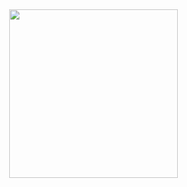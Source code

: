 
<!doctype html>
<html lang="zh_tw">
<head>
<meta charset="utf-8">
<script>
var hit=0;
function over(obj)
{
   document.getElementById("ans");   
}
function mout(obj)
{
   document.getElementById("ans");   
}

document.addEventListener("mouseup",mu,false);
    
function mu(e)
{
   hit=0;
   document.getElementById("ans");   
}
document.addEventListener("mousemove",mv,false);
function mv(e)
{
    if (hit==0) return;
    IE = document.all ? true : false;
    e=window.event || e;
     var x,y;
    if (IE)
    {
        y=e.clientY+document.body.scrollTop ;
        x=e.clientX+document.body.scrollLeft;
    }
    else
    {
        y=e.pageY;
        x=e.pageX;
    }
    document.getElementById("xxx").style.left=x+"px";
    document.getElementById("xxx").style.top=y+"px";
    document.getElementById("ans");   
}
document.addEventListener("mousedown",md,false);
function md(e)
{
    e=window.event || e;
     IE = document.all ? true : false;
     var x,y;
    if (IE)
    {
        y=e.clientY+document.body.scrollTop ;
        x=e.clientX+document.body.scrollLeft;
    }
    else
    {
        y=e.pageY;
        x=e.pageX;
    }
    var MX,MY,MW,MH;
    MX=parseInt(document.getElementById("xxx").style.left);
    MY=parseInt(document.getElementById("xxx").style.top);
    MW=parseInt(document.getElementById("yyy").width);
    MH=parseInt(document.getElementById("yyy").height);
    if (x>MX  && y> MY && x<MX+MW && y< MY+MH)
        hit=1;
     document.getElementById("ans");   
}
function up()

{
    var aa=document.getElementById("xxx")
    var x=parseInt(aa.style.left);
    var y=parseInt(aa.style.top);
    y=y-10;
    if(y<0)y=300;
    aa.style.top=y+"px";
}
function down()
{
    var aa=document.getElementById("xxx")
    var x=parseInt(aa.style.left);
    var y=parseInt(aa.style.top);
    y=y+10;
    if(y>300)y=0;
    aa.style.top=y+"px";
}
function left()
{
    var aa=document.getElementById("xxx")
    var x=parseInt(aa.style.left);
    var y=parseInt(aa.style.top);
   x=x-10;
    if(x<0)x=500;
    aa.style.left=x+"px";
}
function right()
{
    var aa=document.getElementById("xxx")
    var x=parseInt(aa.style.left);
    var y=parseInt(aa.style.top);
    x=x+10;
    if(x>500)x=0;
    aa.style.left=x+"px";
}
</script>
<title>WEIWEIMAO</title>
</head>
<body>
<article id="xxx" style="position:absolute; top:175px; left:34px;" onmouseover="over(this)">
<img id="yyy" src="https://static.styletc.com/images/cover/15/106115/md-812c1851f10ff97efba23c18d1946595.jpg" width="300" onmouseout="mout(this)">
<div id="ans"></div>
</article>

</body>
</html>


